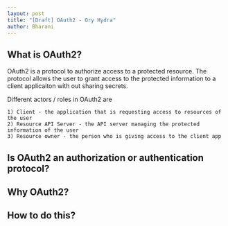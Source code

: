 ```yaml
---
layout: post
title: "[Draft] OAuth2 - Ory Hydra"
author: Bharani
---
```


## What is OAuth2?

OAuth2 is a protocol to authorize access to a protected resource. The protocol allows the user to grant access to the protected information to a client applicaiton with out sharing secrets. 

Different actors / roles in OAuth2 are

```
1) Client - the application that is requesting access to resources of the user
2) Resource API Server - the API server managing the protected information of the user
3) Resource owner - the person who is giving access to the client app
```

## Is OAuth2 an authorization or authentication protocol? 



## Why OAuth2? 

## How to do this?

